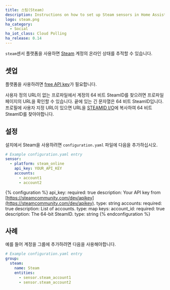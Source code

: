 ```yaml
---
title: 스팀(Steam)
description: Instructions on how to set up Steam sensors in Home Assistant.
logo: steam.png
ha_category:
  - Social
ha_iot_class: Cloud Polling
ha_release: 0.14
---
```


`steam`센서 플랫폼을 사용하면 [Steam](https://steamcommunity.com) 계정의 온라인 상태를 추적할 수 있습니다.

## 셋업

플랫폼을 사용하려면 [free API key](https://steamcommunity.com/dev/apikey)가 필요합니다.

사용자 정의 URL이 없는 프로파일에서 계정의 64 비트 SteamID를 찾으려면 프로파일 페이지의 URL을 확인할 수 있습니다. 끝에 있는 긴 문자열은 64 비트 SteamID입니다. 프로필에 사용자 지정 URL이 있으면 URL을 [STEAMID I/O](https://steamid.io/)에 복사하여 64 비트 SteamID를 찾아야합니다.

## 설정

설치에서 Steam을 사용하려면 `configuration.yaml` 파일에 다음을 추가하십시오.

```yaml
# Example configuration.yaml entry
sensor:
  - platform: steam_online
    api_key: YOUR_API_KEY
    accounts:
      - account1
      - account2
```

{% configuration %}
api_key:
  required: true
  description: Your API key from [https://steamcommunity.com/dev/apikey](https://steamcommunity.com/dev/apikey).
  type: string
accounts:
  required: true
  description: List of accounts.
  type: map
  keys:
    account_id:
      required: true
      description: The 64-bit SteamID.
      type: string
{% endconfiguration %}

## 사례 

예를 들어 계정을 그룹에 추가하려면 다음을 사용해야합니다.

```yaml
# Example configuration.yaml entry
group:
  steam:
    name: Steam
    entities:
      - sensor.steam_account1
      - sensor.steam_account2
```
